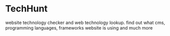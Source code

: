 # TechHunt
website technology checker and web technology lookup. find out what cms, programming languages, frameworks website is using and much more
